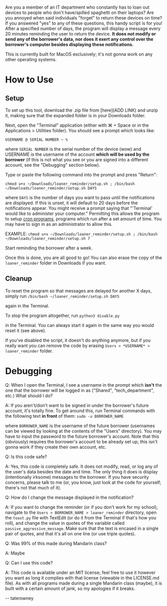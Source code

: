Are you a member of an IT department who constantly has to loan out devices to people who don't have/spilled spaghetti on their laptops? Are you annoyed when said individuals "forget" to return these devices on time? If you answered "yes" to any of these questions, this handy script is for you! After a specified number of days, the program will display a message every 20 minutes reminding the user to return the device. **It does not modify or send any of the borrower's data, nor does it exert any control over the borrower's computer besides displaying these notifications.**

This is currently built for MacOS exclusively; it's not gonna work on any other operating systems.

# How to Use

## Setup

To set up this tool, download the .zip file from [here](ADD LINK) and unzip it, making sure that the expanded folder is in your Downloads folder.

Next, open the "Terminal" application (either with ⌘ + Space or in the Applications > Utilities folder). You should see a prompt which looks like:

`USERNAME @ SERIAL NUMBER ~ % `

where `SERIAL NUMBER` is the serial number of the device (wow) and USERNAME is the username of the account **which will be used by the borrower** (if this is not what you see or you are signed into a different account, see the "Debugging" section below). 

  Type or paste the following command into the prompt and press "Return":

`chmod u+x ~/Downloads/loaner_reminder/setup.sh ; /bin/bash ~/Downloads/loaner_reminder/setup.sh DAYS`

where `DAYS` is the number of days you want to pass until the notifications are displayed. If this is unset, it will default to 20 days before the notifications appear.
You might receive a prompt saying that "'Terminal' would like to administer your computer." Permitting this allows the program to setup [cron programs]([LINK](https://en.wikipedia.org/wiki/Cron)), programs which run after a set amount of time. You may have to sign in as an administrator to allow this. 

EXAMPLE:
`chmod u+x ~/Downloads/loaner_reminder/setup.sh ; /bin/bash ~/Downloads/loaner_reminder/setup.sh 7`

Start reminding the borrower after a week.

Once this is done, you are all good to go! You can also erase the copy of the `loaner_reminder` folder in Downloads if you want.

## Cleanup

To reset the program so that messages are delayed for another X days, simply run
`/bin/bash ~/loaner_reminder/setup.sh DAYS`

again in the Terminal.

To stop the program altogether, run
`python3 disable.py`

in the Terminal. You can always start it again in the same way you would reset it (see above).

  If you've disabled the script, it doesn't do anything anymore, but if you really want you can remove the code by erasing `Users > *USERNAME* > loaner_reminder` folder. 


# Debugging

Q: When I open the Terminal, I see a username in the prompt which **isn't** the one that the borrower will be logged in as ("Shared", "tech_department", etc.) What should I do?

A: If you aren't/don't want to be signed in under the borrower's future account, it's totally fine. To get around this, run Terminal commands with the following text **in front** of them:
`sudo -u BORROWER_NAME `

where `BORROWER_NAME` is the username of the future borrower (usernames can be viewed by looking at the contents of the "Users" directory). You may have to input the password to the future borrower's account.
Note that this (obviously) requires the borrower's account to be already set up; this isn't gonna work if they create their own account, etc.

Q: Is this code safe?

A: Yes, this code is completely safe. It does not modify, read, or log any of the user's data besides the date and time. The only thing it does is display (intentionally irksome) messages to the borrower. If you have security concerns, please talk to me (or, you know, just look at the code for yourself; there's not that much of it). 

Q: How do I change the message displayed in the notification?

A: If you want to change the reminder (or if you don't work for my school), navigate to the `Users > BORROWER_NAME > loaner_reminder` directory, open the `toast.py` file with TextEdit (or do it from the Terminal if that's how you roll), and change the value in quotes of the variable called `passive_aggressive_message`. Make sure that the text is encased in a single pair of quotes, and that it's all on one line (or use triple quotes).

Q: Was 99% of this made during Mandarin class?

A: Maybe

Q: Can I use this code?

A: This code is available under an MIT license; feel free to use it however you want as long it complies with that license (viewable in the LICENSE.md file). As with all programs made during a single Mandarin class (maybe), it is built with a certain amount of jank, so my apologies if it breaks.


-- taterowney

